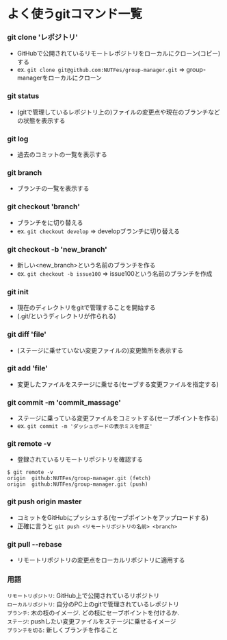 # よく使うgitコマンド一覧

### git clone 'レポジトリ'
- GitHubで公開されているリモートレポジトリをローカルにクローン(コピー)する
- ex. `git clone git@github.com:NUTFes/group-manager.git` => group-managerをローカルにクローン

### git status
- (gitで管理しているレポジトリ上の)ファイルの変更点や現在のブランチなどの状態を表示する

### git log
- 過去のコミットの一覧を表示する

### git branch
- ブランチの一覧を表示する

### git checkout 'branch'
- ブランチを<branch>に切り替える
- ex. `git checkout develop` => developブランチに切り替える

### git checkout -b 'new_branch'
- 新しい<new_branch>という名前のブランチを作る
- ex. `git checkout -b issue100` => issue100という名前のブランチを作成

### git init
- 現在のディレクトリをgitで管理することを開始する
- (.git/というディレクトリが作られる)

### git diff 'file'
- (ステージに乗せていない変更ファイルの)変更箇所を表示する

### git add 'file'
- 変更したファイルをステージに乗せる(セーブする変更ファイルを指定する)

### git commit -m 'commit_massage'
- ステージに乗っている変更ファイルをコミットする(セーブポイントを作る)
- ex. `git commit -m 'ダッシュボードの表示ミスを修正'`

### git remote -v
- 登録されているリモートリポジトリを確認する

```
$ git remote -v
origin	github:NUTFes/group-manager.git (fetch)
origin	github:NUTFes/group-manager.git (push)
```

### git push origin master
- コミットをGitHubにプッシュする(セーブポイントをアップロードする)
- 正確に言うと `git push <リモートリポジトリの名前> <branch>`

### git pull --rebase
- リモートリポジトリの変更点をローカルリポジトリに適用する


### 用語
`リモートリポジトリ`: GitHub上で公開されているリポジトリ  
`ローカルリポジトリ`: 自分のPC上のgitで管理されているレポジトリ  
`ブランチ`: 木の枝のイメージ. どの枝にセーブポイントを付けるか.  
`ステージ`: pushしたい変更ファイルをステージに乗せるイメージ  
`ブランチを切る`: 新しくブランチを作ること  
